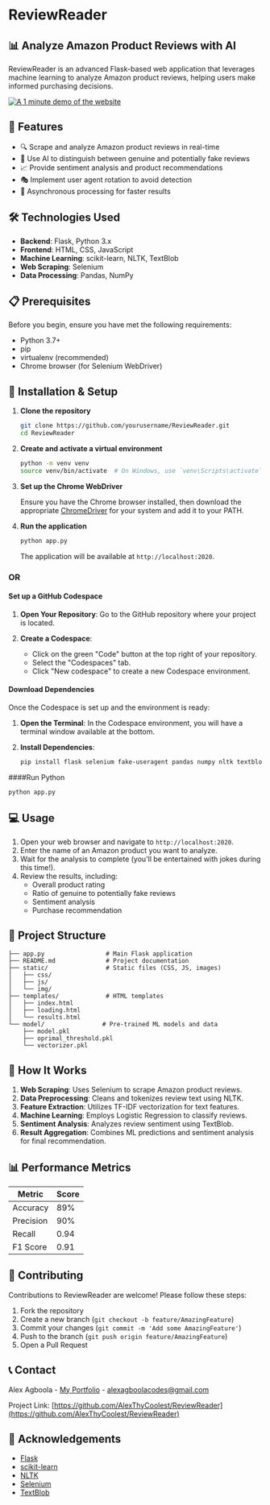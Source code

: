 # ReviewReader

## 📊 Analyze Amazon Product Reviews with AI

ReviewReader is an advanced Flask-based web application that leverages machine learning to analyze Amazon product reviews, helping users make informed purchasing decisions.

[![A 1 minute demo of the website](https://github.com/user-attachments/assets/dbb7f2c5-5d1f-4e3b-8bf9-38f25bd7c8f8)](https://github-production-user-asset-6210df.s3.amazonaws.com/118056225/351786228-dbb7f2c5-5d1f-4e3b-8bf9-38f25bd7c8f8.mp4?X-Amz-Algorithm=AWS4-HMAC-SHA256&X-Amz-Credential=AKIAVCODYLSA53PQK4ZA%2F20240724%2Fus-east-1%2Fs3%2Faws4_request&X-Amz-Date=20240724T155535Z&X-Amz-Expires=300&X-Amz-Signature=ae1b9cc088fbfbdbeda5e39f7dd02af67f2b761098259232b168c412ec46fb67&X-Amz-SignedHeaders=host&actor_id=118056225&key_id=0&repo_id=832837105)

## 🌟 Features

- 🔍 Scrape and analyze Amazon product reviews in real-time
- 🤖 Use AI to distinguish between genuine and potentially fake reviews
- 📈 Provide sentiment analysis and product recommendations
- 🎭 Implement user agent rotation to avoid detection
- 🚀 Asynchronous processing for faster results

## 🛠️ Technologies Used

- **Backend**: Flask, Python 3.x
- **Frontend**: HTML, CSS, JavaScript
- **Machine Learning**: scikit-learn, NLTK, TextBlob
- **Web Scraping**: Selenium
- **Data Processing**: Pandas, NumPy

## 📋 Prerequisites

Before you begin, ensure you have met the following requirements:

- Python 3.7+
- pip
- virtualenv (recommended)
- Chrome browser (for Selenium WebDriver)

## 🚀 Installation & Setup

1. **Clone the repository**

   ```bash
   git clone https://github.com/yourusername/ReviewReader.git
   cd ReviewReader
   ```

2. **Create and activate a virtual environment**

   ```bash
   python -m venv venv
   source venv/bin/activate  # On Windows, use `venv\Scripts\activate`
   ```

3. **Set up the Chrome WebDriver**

   Ensure you have the Chrome browser installed, then download the appropriate [ChromeDriver](https://sites.google.com/a/chromium.org/chromedriver/downloads) for your system and add it to your PATH.

4. **Run the application**

   ```bash
   python app.py
   ```

   The application will be available at `http://localhost:2020`.

### OR

#### Set up a GitHub Codespace

1. **Open Your Repository**: Go to the GitHub repository where your project is located.

2. **Create a Codespace**:
   - Click on the green "Code" button at the top right of your repository.
   - Select the "Codespaces" tab.
   - Click "New codespace" to create a new Codespace environment.

#### Download Dependencies

Once the Codespace is set up and the environment is ready:

1. **Open the Terminal**: In the Codespace environment, you will have a terminal window available at the bottom.

2. **Install Dependencies**:
   ```bash
   pip install flask selenium fake-useragent pandas numpy nltk textblob
   ```
####Run Python

   ```bash
   python app.py
   ```

## 💻 Usage

1. Open your web browser and navigate to `http://localhost:2020`.
2. Enter the name of an Amazon product you want to analyze.
3. Wait for the analysis to complete (you'll be entertained with jokes during this time!).
4. Review the results, including:
   - Overall product rating
   - Ratio of genuine to potentially fake reviews
   - Sentiment analysis
   - Purchase recommendation

## 📁 Project Structure

```
├── app.py                 # Main Flask application 
├── README.md              # Project documentation
├── static/                # Static files (CSS, JS, images)
│   ├── css/
│   ├── js/
│   └── img/
├── templates/             # HTML templates
│   ├── index.html
│   ├── loading.html
│   └── results.html
└── model/                # Pre-trained ML models and data
    ├── model.pkl
    ├── oprimal_threshold.pkl
    └── vectorizer.pkl
```

## 🧠 How It Works

1. **Web Scraping**: Uses Selenium to scrape Amazon product reviews.
2. **Data Preprocessing**: Cleans and tokenizes review text using NLTK.
3. **Feature Extraction**: Utilizes TF-IDF vectorization for text features.
4. **Machine Learning**: Employs Logistic Regression to classify reviews.
5. **Sentiment Analysis**: Analyzes review sentiment using TextBlob.
6. **Result Aggregation**: Combines ML predictions and sentiment analysis for final recommendation.

## 📊 Performance Metrics

| Metric | Score |
|--------|-------|
| Accuracy | 89% |
| Precision | 90% |
| Recall | 0.94 |
| F1 Score | 0.91 |

## 🤝 Contributing

Contributions to ReviewReader are welcome! Please follow these steps:

1. Fork the repository
2. Create a new branch (`git checkout -b feature/AmazingFeature`)
3. Commit your changes (`git commit -m 'Add some AmazingFeature'`)
4. Push to the branch (`git push origin feature/AmazingFeature`)
5. Open a Pull Request

## 📞 Contact

Alex Agboola - [My Portfolio](https://alexagboola.com) - alexagboolacodes@gmail.com

Project Link: [https://github.com/AlexThyCoolest/ReviewReader](https://github.com/AlexThyCoolest/ReviewReader)

## 🙏 Acknowledgements

- [Flask](https://flask.palletsprojects.com/)
- [scikit-learn](https://scikit-learn.org/)
- [NLTK](https://www.nltk.org/)
- [Selenium](https://www.selenium.dev/)
- [TextBlob](https://textblob.readthedocs.io/)
